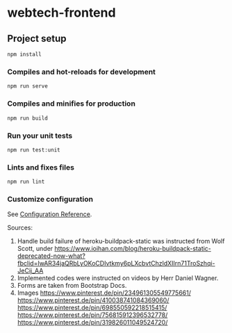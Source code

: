 # webtech-frontend

## Project setup
```
npm install
```

### Compiles and hot-reloads for development
```
npm run serve
```

### Compiles and minifies for production
```
npm run build
```

### Run your unit tests
```
npm run test:unit
```

### Lints and fixes files
```
npm run lint
```

### Customize configuration
See [Configuration Reference](https://cli.vuejs.org/config/).


Sources: 

1. Handle build failure of heroku-buildpack-static was instructed from Wolf Scott, under https://www.ioihan.com/blog/heroku-buildpack-static-deprecated-now-what?fbclid=IwAR34jaQRbLyOKoCDIvtkmy6pLXcbvtChzldXIIrn71TroSzhqi-JeCij_AA
2. Implemented codes were instructed on videos by Herr Daniel Wagner.
3. Forms are taken from Bootstrap Docs.
4. Images
   https://www.pinterest.de/pin/234961305549775661/
   https://www.pinterest.de/pin/410038741084369060/
   https://www.pinterest.de/pin/698550592218515415/
   https://www.pinterest.de/pin/756815912396532778/
   https://www.pinterest.de/pin/319826011049524720/

